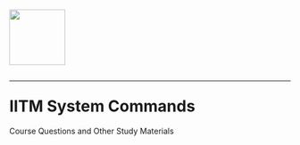# <img src='https://github.com/5ak5ham-51r0h1/IITMPython/assets/135437161/1f028844-993b-4156-95b7-a2f4b9785481' width=100 height=100/><hr><p style='display:inline'>IITM System Commands </p>
Course Questions and Other Study Materials
